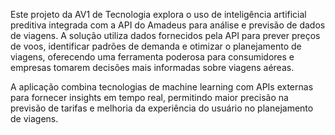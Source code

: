 Este projeto da AV1 de Tecnologia explora o uso de inteligência artificial preditiva integrada com a API do Amadeus para análise e previsão de dados de viagens. A solução utiliza dados fornecidos pela API para prever preços de voos, identificar padrões de demanda e otimizar o planejamento de viagens, oferecendo uma ferramenta poderosa para consumidores e empresas tomarem decisões mais informadas sobre viagens aéreas.

A aplicação combina tecnologias de machine learning com APIs externas para fornecer insights em tempo real, permitindo maior precisão na previsão de tarifas e melhoria da experiência do usuário no planejamento de viagens.
